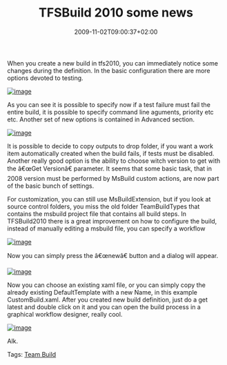 ﻿---
title: "TFSBuild 2010 some news"
description: ""
date: 2009-11-02T09:00:37+02:00
draft: false
tags: [Team Foundation Server]
categories: [Team Foundation Server]
---
When you create a new build in tfs2010, you can immediately notice some changes during the definition. In the basic configuration there are more options devoted to testing.

[![image](https://www.codewrecks.com/blog/wp-content/uploads/2009/11/image_thumb.png "image")](https://www.codewrecks.com/blog/wp-content/uploads/2009/11/image.png)

As you can see it is possible to specify now if a test failure must fail the entire build, it is possible to specify command line aguments, priority etc etc. Another set of new options is contained in Advanced section.

[![image](https://www.codewrecks.com/blog/wp-content/uploads/2009/11/image_thumb1.png "image")](https://www.codewrecks.com/blog/wp-content/uploads/2009/11/image1.png)

It is possible to decide to copy outputs to drop folder, if you want a work item automatically created when the build fails, if tests must be disabled. Another really good option is the ability to choose witch version to get with the â€œGet Versionâ€ parameter. It seems that some basic task, that in 2008 version must be performed by MsBuild custom actions, are now part of the basic bunch of settings.

For customization, you can still use MsBuildExtension, but if you look at source control folders, you miss the old folder TeamBuildTypes that contains the msbuild project file that contains all build steps. In TFSBuild2010 there is a great improvement on how to configure the build, instead of manually editing a msbuild file, you can specify a workflow

[![image](https://www.codewrecks.com/blog/wp-content/uploads/2009/11/image_thumb2.png "image")](https://www.codewrecks.com/blog/wp-content/uploads/2009/11/image2.png)

Now you can simply press the â€œnewâ€ button and a dialog will appear.

[![image](https://www.codewrecks.com/blog/wp-content/uploads/2009/11/image_thumb3.png "image")](https://www.codewrecks.com/blog/wp-content/uploads/2009/11/image3.png)

Now you can choose an existing xaml file, or you can simply copy the already existing DefaultTemplate with a new Name, in this example CustomBuild.xaml. After you created new build definition, just do a get latest and double click on it and you can open the build process in a graphical workflow designer, really cool.

[![image](https://www.codewrecks.com/blog/wp-content/uploads/2009/11/image_thumb4.png "image")](https://www.codewrecks.com/blog/wp-content/uploads/2009/11/image4.png)

Alk.

Tags: [Team Build](http://technorati.com/tag/Team%20Build)
